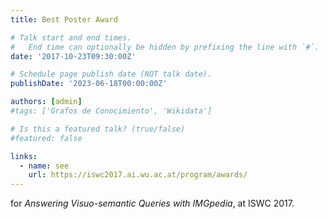 ```yaml
---
title: Best Poster Award

# Talk start and end times.
#   End time can optionally be hidden by prefixing the line with `#`.
date: '2017-10-23T09:30:00Z'

# Schedule page publish date (NOT talk date).
publishDate: '2023-06-18T00:00:00Z'

authors: [admin]
#tags: ['Grafos de Conocimiento', 'Wikidata']

# Is this a featured talk? (true/false)
#featured: false

links:
  - name: see
    url: https://iswc2017.ai.wu.ac.at/program/awards/
---
```


for *Answering Visuo-semantic Queries with IMGpedia*, at ISWC 2017.